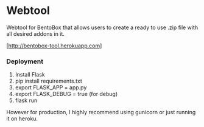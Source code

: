# Webtool
Webtool for BentoBox that allows users to create a ready to use .zip file with all desired addons in it.

[http://bentobox-tool.herokuapp.com]

### Deployment
1. Install Flask
2. pip install requirements.txt
3. export FLASK_APP = app.py
4. export FLASK_DEBUG = true (for debug)
5. flask run

However for production, I highly recommend using gunicorn or just running it on heroku.
